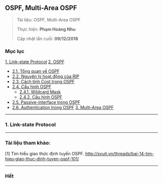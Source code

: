 ## OSPF, Multi-Area OSPF

> Tài liệu: OSPF, Multi-Area OSPF
> 
> Thực hiện: **Phạm Hoàng Nhu**
> 
> Cập nhật lần cuối: **09/12/2018**

### Mục lục
[1. Link-state Protocol](#linkstateprotocol)
[2. OSPF](#ospf)
- [2.1. Tổng quan về OSPF](#tongquanveospf)
- [2.2. Nguyên lý hoạt động của RIP](#nguyenlyhoatdong)
- [2.3. Cách tính Cost trong OSPF](#cost)
- [2.4. Cấu hình OSPF](#cauhinh)
	+ [2.4.1. Wildcard Mask](#wildcardmask)
	+ [2.4.2. Cấu hình OSPF](#cauhinhospf)
- [2.5. Passive-interface trong OSPF](#passiveinterface)
- [2.6. Authentication trong OSPF](#authentication)
[3. Multi-Area OSPF](#multiarea)

---

<a name="linkstateprotocol"></a>
### 1. Link-state Protocol

---

### Tài liệu tham khảo:

[1] Tìm hiểu giao thức định tuyến OSPF. http://svuit.vn/threads/bai-14-tim-hieu-giao-thuc-dinh-tuyen-ospf-101/



---

### Hết



